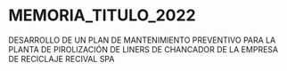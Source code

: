 # MEMORIA_TITULO_2022
DESARROLLO DE UN PLAN DE MANTENIMIENTO PREVENTIVO PARA LA PLANTA DE PIROLIZACIÓN DE LINERS DE CHANCADOR DE LA EMPRESA DE RECICLAJE RECIVAL SPA
